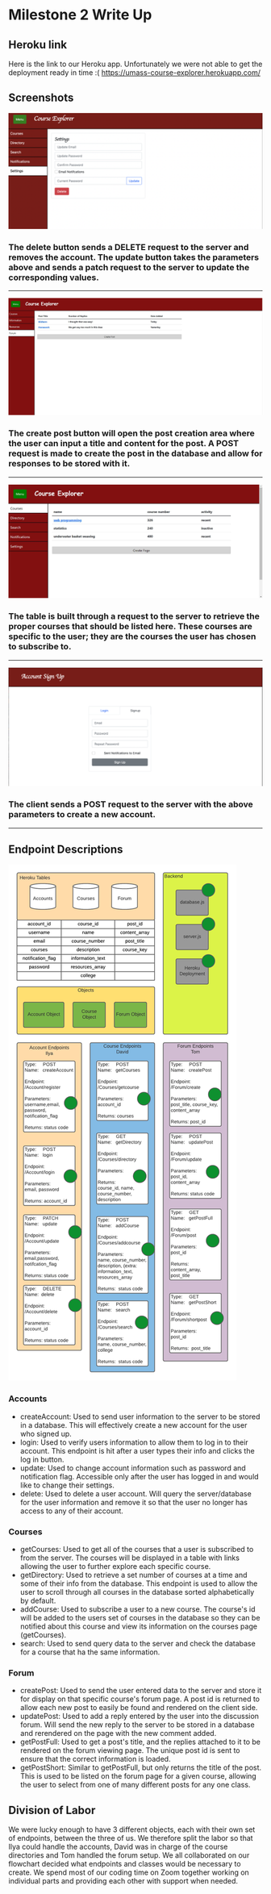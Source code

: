 # Milestone 2 Write Up
## Heroku link
Here is the link to our Heroku app.  Unfortunately we were not able to get the deployment ready in time :( 
https://umass-course-explorer.herokuapp.com/

## Screenshots
![Screenshot 1](/screenshots/m2screenshot1.png "screenshot1")

### The delete button sends a DELETE request to the server and removes the account.  The update button takes the parameters above and sends a patch request to the server to update the corresponding values.
----------------------------------

![Screenshot 2](/screenshots/m2screenshot2.JPG "screenshot2")

### The create post button will open the post creation area where the user can input a title and content for the post.  A POST request is made to create the post in the database and allow for responses to be stored with it.
---------------------------------------

![Screenshot 3](/screenshots/courses.JPG "screenshot3")

### The table is built through a request to the server to retrieve the proper courses that should be listed here.  These courses are specific to the user; they are the courses the user has chosen to subscribe to.  
------------------------------

![Screenshot 4](/screenshots/m2screenshot3.png "screenshot4")

### The client sends a POST request to the server with the above parameters to create a new account.  
--------------------------



## Endpoint Descriptions

![Architecture](/docs/endpoints.png "endpoints")
### Accounts
- createAccount: Used to send user information to the server to be stored in a database. This will effectively create a new account for the user who signed up.
- login: Used to verify users information to allow them to log in to their account.  This endpoint is hit after a user types their info and clicks the log in button.
- update: Used to change account information such as password and notification flag.  Accessible only after the user has logged in and would like to change their settings.
- delete: Used to delete a user account.  Will query the server/database for the user information and remove it so that the user no longer has access to any of their account.

### Courses
- getCourses: Used to get all of the courses that a user is subscribed to from the server.  The courses will be displayed in a table with links allowing the user to further explore each specific course.
- getDirectory: Used to retrieve a set number of courses at a time and some of their info from the database.  This endpoint is used to allow the user to scroll through all courses in the database sorted alphabetically by default.
- addCourse: Used to subscribe a user to a new course.  The course's id will be added to the users set of courses in the database so they can be notified about this course and view its information on the courses page (getCourses).
- search: Used to send query data to the server and check the database for a course that ha the same information.  

### Forum
- createPost: Used to send the user entered data to the server and store it for display on that specific course's forum page.  A post id is returned to allow each new post to easily be found and rendered on the client side.
- updatePost: Used to add a reply entered by the user into the discussion forum.  Will send the new reply to the server to be stored in a database and rerendered on the page with the new comment added.
- getPostFull: Used to get a post's title, and the replies attached to it to be rendered on the forum viewing page.  The unique post id is sent to ensure that the correct information is loaded.
- getPostShort: Similar to getPostFull, but only returns the title of the post.  This is used to be listed on the forum page for a given course, allowing the user to select from one of many different posts for any one class.  

## Division of Labor

We were lucky enough to have 3 different objects, each with their own set of endpoints, between the three of us.  We therefore split the labor so that Ilya could handle the accounts, David was in charge of the course directories and Tom handled the forum setup.  We all collaborated on our flowchart decided what endpoints and classes would be necessary to create.  We spend most of our coding time on Zoom together working on individual parts and providing each other with support when needed.  